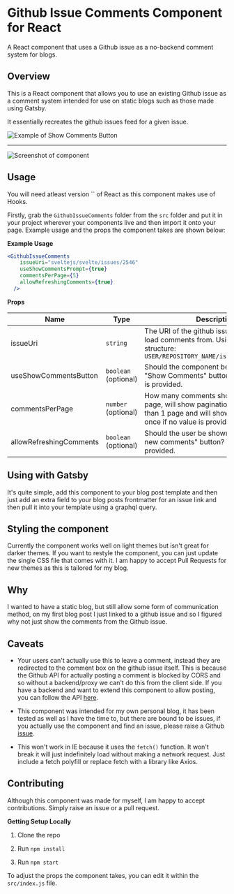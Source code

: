 # Github Issue Comments Component for React

A React component that uses a Github issue as a no-backend comment system for blogs.

## Overview
This is a React component that allows you to use an existing Github issue as a comment system intended for use on static blogs such as those made using Gatsby. 

It essentially recreates the github issues feed for a given issue.


![Example of Show Comments Button](https://user-images.githubusercontent.com/11336751/74346127-03fcd580-4da7-11ea-8ffa-53addf1ccd10.gif)

---
![Screenshot of component](https://user-images.githubusercontent.com/11336751/74345835-98b30380-4da6-11ea-9f1d-31ffe5731712.png)


## Usage

You will need atleast version `` of React as this component makes use of Hooks.

Firstly, grab the `GithubIssueComments` folder from the `src` folder and put it in your project wherever your components live and then import it onto your page. Example usage and the props the component takes are shown below:

**Example Usage**
```jsx
<GithubIssueComments
    issueUri="sveltejs/svelte/issues/2546"
    useShowCommentsPrompt={true}
    commentsPerPage={5}
    allowRefreshingComments={true}
  />
```

**Props**

|Name|Type|Description|
|---|---|---|
|issueUri|`string`|The URI of the github issue you want to load comments from. Using the following structure: `USER/REPOSITORY_NAME/issues/ISSUE_NUMBER`|
|useShowCommentsButton|`boolean` (optional)|Should the component be hidden behind a "Show Comments" button. True if no value is provided.|
|commentsPerPage|`number` (optional)|How many comments should be shown per page, will show pagination if there is more than 1 page and will show all comments at once if no value is provided.|
|allowRefreshingComments|`boolean` (optional)|Should the user be shown a "Check for new comments" button? True if no value is provided.|

## Using with Gatsby
It's quite simple, add this component to your blog post template and then just add an extra field to your blog posts frontmatter for an issue link and then pull it into your template using a graphql query.

## Styling the component
Currently the component works well on light themes but isn't great for darker themes. If you want to restyle the component, you can just update the single CSS file that comes with it. I am happy to accept Pull Requests for new themes as this is tailored for my blog.

## Why
I wanted to have a static blog, but still allow some form of communication method, on my first blog post I just linked to a github issue and so I figured why not just show the comments from the Github issue.

## Caveats
- Your users can't actually use this to leave a comment, instead they are redirected to the comment box on the github issue itself. This is because the Github API for actually posting a comment is blocked by CORS and so without a backend/proxy we can't do this from the client side. If you have a backend and want to extend this component to allow posting, you can follow the API [here](https://developer.github.com/v3/).

- This component was intended for my own personal blog, it has been tested as well as I have the time to, but there are bound to be issues, if you actually use the component and find an issue, please raise a Github [issue](https://github.com/Pjaerr/React-Github-Issue-Comments-Component/issues/new).

- This won't work in IE because it uses the `fetch()` function. It won't break it will just indefinitely load without making a network request. Just include a fetch polyfill or replace fetch with a library like Axios.

## Contributing
Although this component was made for myself, I am happy to accept contributions. Simply raise an issue or a pull request. 

**Getting Setup Locally**

1. Clone the repo

2. Run `npm install`

3. Run `npm start`

To adjust the props the component takes, you can edit it within the `src/index.js` file.
